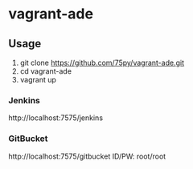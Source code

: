 # vagrant-ade

## Usage
1. git clone https://github.com/75py/vagrant-ade.git
2. cd vagrant-ade
3. vagrant up


### Jenkins
http://localhost:7575/jenkins

### GitBucket
http://localhost:7575/gitbucket
ID/PW: root/root

